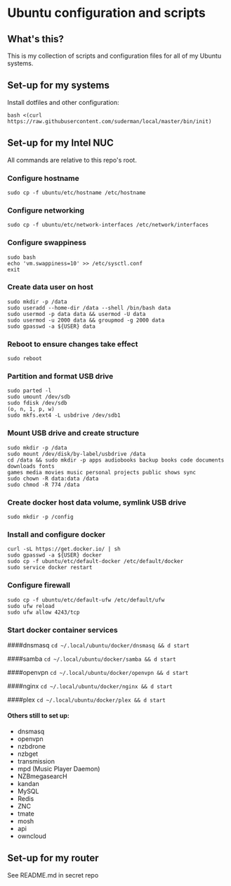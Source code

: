 Ubuntu configuration and scripts
===============================

## What's this?

This is my collection of scripts and configuration files for all of my Ubuntu systems. 

## Set-up for my systems

Install dotfiles and other configuration:    
```
bash <(curl https://raw.githubusercontent.com/suderman/local/master/bin/init)
```

## Set-up for my Intel NUC

All commands are relative to this repo's root.  

### Configure hostname
```
sudo cp -f ubuntu/etc/hostname /etc/hostname  
```

### Configure networking
```
sudo cp -f ubuntu/etc/network-interfaces /etc/network/interfaces  
```

### Configure swappiness
```
sudo bash
echo 'vm.swappiness=10' >> /etc/sysctl.conf
exit
```


### Create data user on host
```
sudo mkdir -p /data
sudo useradd --home-dir /data --shell /bin/bash data
sudo usermod -p data data && usermod -U data
sudo usermod -u 2000 data && groupmod -g 2000 data
sudo gpasswd -a ${USER} data
```

### Reboot to ensure changes take effect
```
sudo reboot
```

### Partition and format USB drive
```
sudo parted -l
sudo umount /dev/sdb
sudo fdisk /dev/sdb
(o, n, 1, p, w)
sudo mkfs.ext4 -L usbdrive /dev/sdb1
```

### Mount USB drive and create structure
```
sudo mkdir -p /data
sudo mount /dev/disk/by-label/usbdrive /data
cd /data && sudo mkdir -p apps audiobooks backup books code documents downloads fonts
games media movies music personal projects public shows sync
sudo chown -R data:data /data
sudo chmod -R 774 /data
```

### Create docker host data volume, symlink USB drive
```
sudo mkdir -p /config
```

### Install and configure docker
```
curl -sL https://get.docker.io/ | sh  
sudo gpasswd -a ${USER} docker  
sudo cp -f ubuntu/etc/default-docker /etc/default/docker  
sudo service docker restart  
```


### Configure firewall
```
sudo cp -f ubuntu/etc/default-ufw /etc/default/ufw  
sudo ufw reload  
sudo ufw allow 4243/tcp  
```



### Start docker container services

####dnsmasq
`cd ~/.local/ubuntu/docker/dnsmasq && d start`

####samba
`cd ~/.local/ubuntu/docker/samba && d start`

####openvpn
`cd ~/.local/ubuntu/docker/openvpn && d start`

####nginx
`cd ~/.local/ubuntu/docker/nginx && d start`

####plex
`cd ~/.local/ubuntu/docker/plex && d start`

#### Others still to set up:
- dnsmasq
- openvpn
- nzbdrone
- nzbget
- transmission
- mpd (Music Player Daemon)
- NZBmegasearcH
- kandan
- MySQL
- Redis
- ZNC
- tmate
- mosh
- api
- owncloud

## Set-up for my router

See README.md in secret repo

